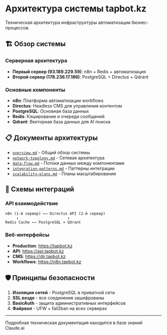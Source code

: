 # Архитектура системы tapbot.kz

Техническая архитектура инфраструктуры автоматизации бизнес-процессов.

## 🏗️ Обзор системы

### Серверная архитектура
- **Первый сервер (93.189.229.59)**: n8n + Redis + автоматизация
- **Второй сервер (178.236.17.186)**: PostgreSQL + Directus + Qdrant

### Основные компоненты
- **n8n**: Платформа автоматизации workflows
- **Directus**: Headless CMS для управления контентом  
- **PostgreSQL**: Основная база данных
- **Redis**: Кэширование и очереди сообщений
- **Qdrant**: Векторная база данных для AI поиска

## 📋 Документы архитектуры

- [`overview.md`](./overview.md) - Общий обзор системы
- [`network-topology.md`](./network-topology.md) - Сетевая архитектура
- [`data-flow.md`](./data-flow.md) - Потоки данных между компонентами
- [`integration-patterns.md`](./integration-patterns.md) - Паттерны интеграции
- [`scalability-plans.md`](./scalability-plans.md) - Планы масштабирования

## 🔗 Схемы интеграций

### API взаимодействие
```
n8n (1-й сервер) ←→ Directus API (2-й сервер)
     ↓                      ↓
Redis Cache ←→ PostgreSQL + Qdrant
```

### Веб-интерфейсы
- **Production**: https://tapbot.kz
- **API**: https://api.tapbot.kz  
- **CMS**: https://dir.tapbot.kz
- **Workflows**: https://n8n.tapbot.kz

## 🛡️ Принципы безопасности

1. **Изоляция сетей** - PostgreSQL в приватной сети
2. **SSL везде** - все соединения зашифрованы
3. **BasicAuth** - защита административных интерфейсов
4. **Файрвол** - UFW + fail2ban на всех серверах

---
Подробная техническая документация находится в базе знаний Claude.ai
